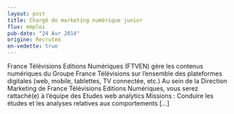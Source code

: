 ```yaml
---
layout: post
title: Chargé de marketing numérique junior
flux: emploi
pub-date: "24 Avr 2014"
origine: Recruteo
en-vedette: true
---
```


France Télévisions Editions Numériques (FTVEN) gère les contenus numériques du Groupe France Télévisions sur l’ensemble des plateformes digitales (web, mobile, tablettes, TV connectée, etc.) Au sein de la Direction Marketing de France Télévisions Editions Numériques, vous serez rattaché(e) à l’équipe des Etudes web analytics Missions : Conduire les études et les analyses relatives aux comportements [&#8230;]
